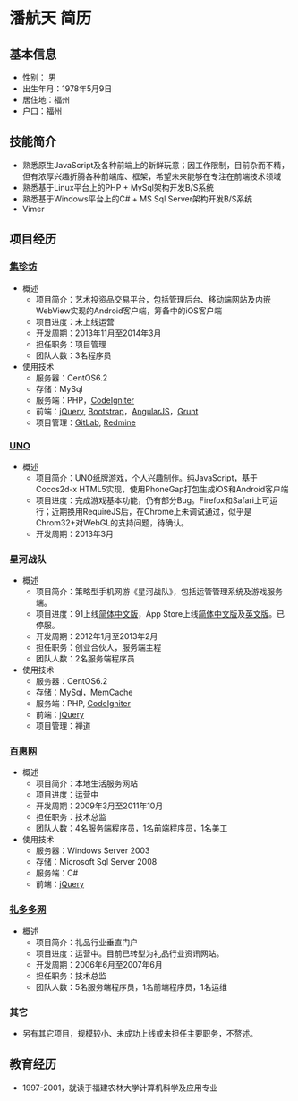# 潘航天 简历

## 基本信息
* 性别： 男
* 出生年月：1978年5月9日
* 居住地：福州
* 户口：福州

## 技能简介
* 熟悉原生JavaScript及各种前端上的新鲜玩意；因工作限制，目前杂而不精，但有浓厚兴趣折腾各种前端库、框架，希望未来能够在专注在前端技术领域
* 熟悉基于Linux平台上的PHP + MySql架构开发B/S系统
* 熟悉基于Windows平台上的C# + MS Sql Server架构开发B/S系统
* Vimer

## 项目经历
### [集珍坊](http://www.jizhenfang.com) 
* 概述
    * 项目简介：艺术投资品交易平台，包括管理后台、移动端网站及内嵌WebView实现的Android客户端，筹备中的iOS客户端
    * 项目进度：未上线运营
    * 开发周期：2013年11月至2014年3月
    * 担任职务：项目管理
    * 团队人数：3名程序员
* 使用技术
    * 服务器：CentOS6.2 
    * 存储：MySql
    * 服务端：PHP，[CodeIgniter](http://ellislab.com/codeigniter)
    * 前端：[jQuery](http://jquery.com/), [Bootstrap](https://github.com/twbs/bootstrap)，[AngularJS](http://angularjs.org/)，[Grunt](http://gruntjs.com/)
    * 项目管理：[GitLab](https://www.gitlab.com/), [Redmine](http://www.redmine.org/)
        
### [UNO](http://worldask.github.io/uno/www/)
* 概述
    * 项目简介：UNO纸牌游戏，个人兴趣制作。纯JavaScript，基于Cocos2d-x HTML5实现，使用PhoneGap打包生成iOS和Android客户端
    * 项目进度：完成游戏基本功能，仍有部分Bug。Firefox和Safari上可运行；近期换用RequireJS后，在Chrome上未调试通过，似乎是Chrom32+对WebGL的支持问题，待确认。
    * 开发周期：2013年3月

### 星河战队
* 概述
    * 项目简介：策略型手机网游《星河战队》，包括运管管理系统及游戏服务端。
    * 项目进度：91上线[简体中文版](http://app.91.com/Soft/iPhone/com.darkforest.xhch-1.00-1.00.html)，App Store上线[简体中文版](https://itunes.apple.com/us/app/xing-he-zhan-dui/id595931539?mt=8)及[英文版](https://itunes.apple.com/us/app/galaxy-age/id628369300?mt=8)。已停服。
    * 开发周期：2012年1月至2013年2月
    * 担任职务：创业合伙人，服务端主程
    * 团队人数：2名服务端程序员
* 使用技术
    * 服务器：CentOS6.2 
    * 存储：MySql，MemCache
    * 服务端：PHP, [CodeIgniter](http://ellislab.com/codeigniter)
    * 前端：[jQuery](http://jquery.com/)
    * 项目管理：禅道

### [百惠网](http://www.befree.com.cn)
* 概述
    * 项目简介：本地生活服务网站
    * 项目进度：运营中
    * 开发周期：2009年3月至2011年10月
    * 担任职务：技术总监
    * 团队人数：4名服务端程序员，1名前端程序员，1名美工
* 使用技术
    * 服务器：Windows Server 2003
    * 存储：Microsoft Sql Server 2008
    * 服务端：C#
    * 前端：[jQuery](http://jquery.com/)
   
### [礼多多网](http://www.lidodo.com)
* 概述
    * 项目简介：礼品行业垂直门户
    * 项目进度：运营中。目前已转型为礼品行业资讯网站。
    * 开发周期：2006年6月至2007年6月
    * 担任职务：技术总监
    * 团队人数：5名服务端程序员，1名前端程序员，1名运维
    
### 其它
* 另有其它项目，规模较小、未成功上线或未担任主要职务，不赘述。

## 教育经历
* 1997-2001，就读于福建农林大学计算机科学及应用专业
